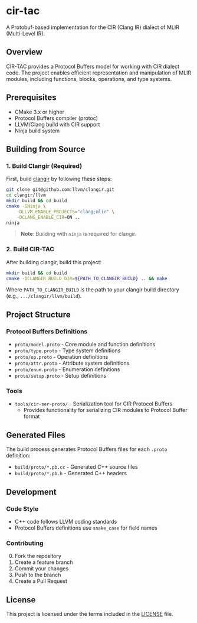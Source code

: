 # cir-tac

A Protobuf-based implementation for the CIR (Clang IR) dialect of MLIR (Multi-Level IR).

## Overview

CIR-TAC provides a Protocol Buffers model for working with CIR dialect code. The project enables efficient representation and manipulation of MLIR modules, including functions, blocks, operations, and type systems.

## Prerequisites

- CMake 3.x or higher
- Protocol Buffers compiler (protoc)
- LLVM/Clang build with CIR support
- Ninja build system

## Building from Source

### 1. Build Clangir (Required)

First, build [clangir](https://github.com/llvm/clangir) by following these steps:

```bash
git clone git@github.com:llvm/clangir.git
cd clangir/llvm
mkdir build && cd build
cmake -GNinja \
    -DLLVM_ENABLE_PROJECTS="clang;mlir" \
    -DCLANG_ENABLE_CIR=ON ..
ninja
```

> **Note**: Building with `ninja` is required for clangir.

### 2. Build CIR-TAC

After building clangir, build this project:

```bash
mkdir build && cd build
cmake -DCLANGIR_BUILD_DIR=${PATH_TO_CLANGIR_BUILD} .. && make
```

Where `PATH_TO_CLANGIR_BUILD` is the path to your clangir build directory (e.g., `.../clangir/llvm/build`).

## Project Structure

### Protocol Buffers Definitions
- `proto/model.proto` - Core module and function definitions
- `proto/type.proto` - Type system definitions
- `proto/op.proto` - Operation definitions
- `proto/attr.proto` - Attribute system definitions
- `proto/enum.proto` - Enumeration definitions
- `proto/setup.proto` - Setup definitions

### Tools
- `tools/cir-ser-proto/` - Serialization tool for CIR Protocol Buffers
  - Provides functionality for serializing CIR modules to Protocol Buffer format

## Generated Files

The build process generates Protocol Buffers files for each `.proto` definition:
- `build/proto/*.pb.cc` - Generated C++ source files
- `build/proto/*.pb.h` - Generated C++ headers

## Development

### Code Style
- C++ code follows LLVM coding standards
- Protocol Buffers definitions use `snake_case` for field names

### Contributing
0. Fork the repository
1. Create a feature branch
2. Commit your changes
3. Push to the branch
4. Create a Pull Request

## License

This project is licensed under the terms included in the [LICENSE](LICENSE) file.
